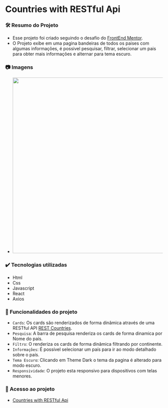 # Countries with RESTful Api

### 🛠️ Resumo do Projeto

- Esse projeto foi criado seguindo o desafio do <a href="https://www.frontendmentor.io/challenges/rest-countries-api-with-color-theme-switcher-5cacc469fec04111f7b848ca">FrontEnd Mentor</a>.
- O Projeto exibe em uma pagina bandeiras de todos os paises com algumas informações, é possivel pesquisar, filtrar, selecionar um pais para obter mais informações e alternar para tema escuro.

### 📷 Imagens

- <img src="https://s4.gifyu.com/images/Countries-5.gif" width="1024" height="560" />

### ✔️ Tecnologias utilizadas

- Html
- Css
- Javascript
- React
- Axios

### 🔨 Funcionalidades do projeto

- `Cards`: Os cards são renderizados de forma dinâmica através de uma RESTful API <a href="https://www.frontendmentor.io/challenges/rest-countries-api-with-color-theme-switcher-5cacc469fec04111f7b848ca">REST Countries</a>.
- `Pesquisa`: A barra de pesquisa renderiza os cards de forma dinamica por Nome do país.
- `Filtro`: O renderiza os cards de forma dinâmica filtrando por continente.
- `Informações`: É possível selecionar um país para ir ao modo detalhado sobre o país.
- `Tema Escuro`: Clicando em Theme Dark o tema da pagina é alterado para modo escuro.
- `Responsividade`: O projeto esta responsivo para dispositivos com telas menores.

### 📁 Acesso ao projeto

- <a href="https://countries-with-rest-api.netlify.app/">Countries with RESTful Api</a>
